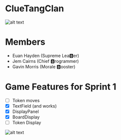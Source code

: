# ClueTangClan

![alt text](https://cdn-img.easyicon.net/png/5488/548871.gif)

# Members
* Euan Hayden (Supreme Lea🅱️er)
* Jem Cairns (Chief 🅱️rogrammer)
* Gavin Morris (Morale 🅱️ooster)

# Game Features for Sprint 1
- [ ] Token moves
- [x] TextField (and works)
- [x] DisplayPanel
- [x] BoardDisplay
- [ ] Token Display

![alt text](http://shufflecardgames.com/assets/images/licenses/cluedo/header_logo.png)
